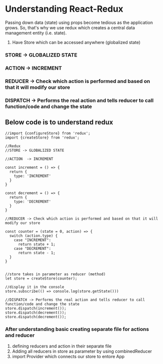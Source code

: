 # Understanding React-Redux

Passing down data (state) using props become tedious as the application grows. So, that's why we use redux which creates a central data management entity (i.e. state).

1. Have Store which can be accessed anywhere (globalized state)


### STORE -> GLOBALIZED STATE

### ACTION  -> INCREMENT

### REDUCER -> Check which action is performed and based on that it will modify our store

### DISPATCH -> Performs the real action and tells reducer to call function/code and change the state

## Below code is to understand redux
```
//import {configureStore} from 'redux';
import {createStore} from 'redux';

//Redux
//STORE -> GLOBALIZED STATE

//ACTION  -> INCREMENT

const increment = () => {
  return {
    type: 'INCREMENT'
  }
}

const decrement = () => {
  return {
    type: 'DECREMENT'
  }
}

//REDUCER -> Check which action is performed and based on that it will modify our store

const counter = (state = 0, action) => {
  switch (action.type) {
    case "INCREMENT":
      return state + 1;
    case "DECREMENT":
      return state - 1;
  }
}


//store takes in parameter as reducer (method)
let store = createStore(counter);

//display it in the console
store.subscribe(() => console.log(store.getState()))

//DISPATCH -> Performs the real action and tells reducer to call function/code and change the state
store.dispatch(increment());
store.dispatch(decrement());
store.dispatch(decrement());
```



### After understanding basic creating separate file for actions and reducer

1. defining reducers and action in their separate file
2. Adding all reducers in store as parameter  by using combinedReducer
3. import Provider which connects our store to entore App

